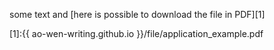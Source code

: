 

some text and [here is possible to download the file in PDF][1]

[1]:{{ ao-wen-writing.github.io }}/file/application_example.pdf
